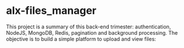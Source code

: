 # alx-files_manager
This project is a summary of this back-end trimester: authentication, NodeJS, MongoDB, Redis, pagination and background processing.  The objective is to build a simple platform to upload and view files:
